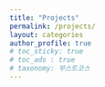 ```yaml
---
title: "Projects"
permalink: /projects/
layout: categories
author_profile: true
# toc_sticky: true
# toc_ads : true
# taxonomy: 부스트코스
---
```


<!-- 부스트코스에서 듣고 배운 것. -->
